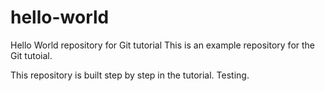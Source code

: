 # hello-world
Hello World repository for Git tutorial
This is an example repository for the Git tutoial.

This repository is built step by step in the tutorial.
Testing.
